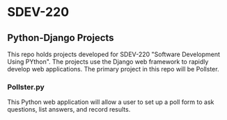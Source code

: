 # SDEV-220
## Python-Django Projects
This repo holds projects developed for SDEV-220 "Software Development Using PYthon". The projects use the Django web framework to rapidly develop web applications. The primary project in this repo will be Pollster. 
### Pollster.py
This Python web application will allow a user to set up a poll form to ask questions, list answers, and record results.

